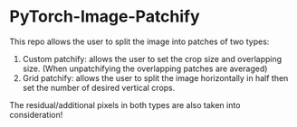 # PyTorch-Image-Patchify
This repo allows the user to split the image into patches of two types:  

1) Custom patchify: allows the user to set the crop size and overlapping size. (When unpatchifying the overlapping patches are averaged)
2) Grid patchify: allows the user to split the image horizontally in half then set the number of desired vertical crops.

The residual/additional pixels in both types are also taken into consideration!
